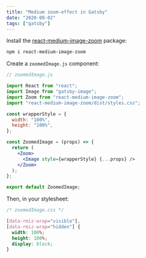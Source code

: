 ```yaml
---
title: "Medium zoom-effect in Gatsby"
date: "2020-09-02"
tags: ["gatsby"]
---
```


Install the [react-medium-image-zoom](https://www.npmjs.com/package/react-medium-image-zoom) package:

```bash
npm i react-medium-image-zoom
```

Create a `zoomedImage.js` component:

```jsx
// zoomedImage.js

import React from "react";
import Image from "gatsby-image";
import Zoom from "react-medium-image-zoom";
import "react-medium-image-zoom/dist/styles.css";

const wrapperStyle = {
  width: "100%",
  height: "100%",
};

const ZoomedImage = (props) => {
  return (
    <Zoom>
      <Image style={wrapperStyle} {...props} />
    </Zoom>
  );
};

export default ZoomedImage;
```

Then, in your stylesheet:

```css
/* zoomedImage.css */

[data-rmiz-wrap="visible"],
[data-rmiz-wrap="hidden"] {
  width: 100%;
  height: 100%;
  display: block;
}
```
